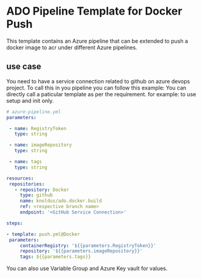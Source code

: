 # ADO Pipeline Template for Docker Push

This template contains an Azure pipeline that can be extended to push a docker image to acr under different Azure pipelines.

## use case

You need to have a service connection related to github on azure devops project.
To call this in you pipeline you can follow this example:
You can directly call a paticular template as per the requirement. for example: to use setup and init only.

   ```yaml
  # azure-pipeline.yml
  parameters:

    - name: RegistryToken
      type: string

    - name: imageRepository
      type: string

    - name: tags
      type: string

  resources:
    repositories:
      - repository: Docker
        type: github
        name: knoldus/ado.docker.build
        ref: <respective branch name>
        endpoint: '<GitHub Service Connection>'

  steps:

  - template: push.yml@Docker
    parameters:
        containerRegistry: '${{parameters.RegistryToken}}'
        repository: '${{parameters.imageRepository}}'
        tags: ${{parameters.tags}}
  ```

You can also use Variable Group and Azure Key vault for values.
